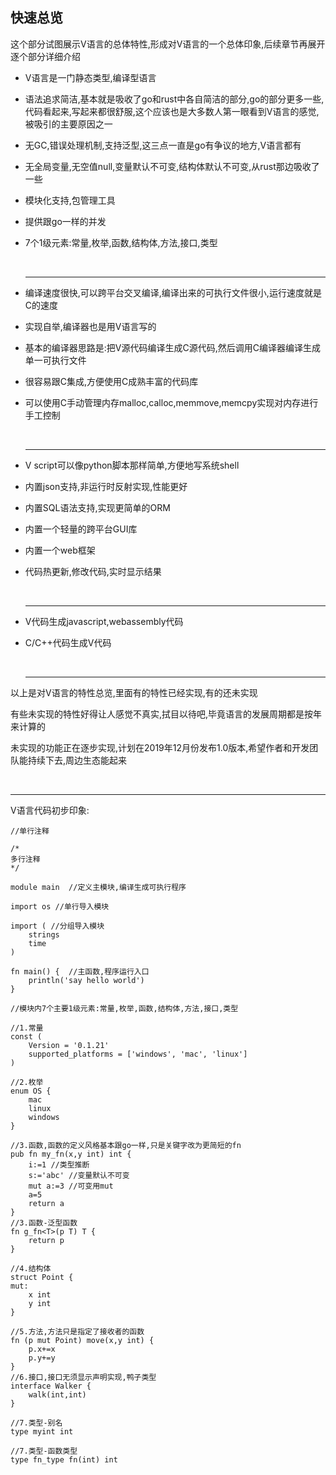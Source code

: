 ## 快速总览

这个部分试图展示V语言的总体特性,形成对V语言的一个总体印象,后续章节再展开逐个部分详细介绍

- V语言是一门静态类型,编译型语言

- 语法追求简洁,基本就是吸收了go和rust中各自简洁的部分,go的部分更多一些,代码看起来,写起来都很舒服,这个应该也是大多数人第一眼看到V语言的感觉,被吸引的主要原因之一

- 无GC,错误处理机制,支持泛型,这三点一直是go有争议的地方,V语言都有

- 无全局变量,无空值null,变量默认不可变,结构体默认不可变,从rust那边吸收了一些

- 模块化支持,包管理工具

- 提供跟go一样的并发

- 7个1级元素:常量,枚举,函数,结构体,方法,接口,类型

  ​	

  ------

  

- 编译速度很快,可以跨平台交叉编译,编译出来的可执行文件很小,运行速度就是C的速度

- 实现自举,编译器也是用V语言写的

- 基本的编译器思路是:把V源代码编译生成C源代码,然后调用C编译器编译生成单一可执行文件

- 很容易跟C集成,方便使用C成熟丰富的代码库

- 可以使用C手动管理内存malloc,calloc,memmove,memcpy实现对内存进行手工控制

  ​	

  ------

  

- V script可以像python脚本那样简单,方便地写系统shell

- 内置json支持,非运行时反射实现,性能更好

- 内置SQL语法支持,实现更简单的ORM

- 内置一个轻量的跨平台GUI库

- 内置一个web框架

- 代码热更新,修改代码,实时显示结果

  ​	

  ------

  

- V代码生成javascript,webassembly代码

- C/C++代码生成V代码

  ​	

  ------

  

以上是对V语言的特性总览,里面有的特性已经实现,有的还未实现

有些未实现的特性好得让人感觉不真实,拭目以待吧,毕竟语言的发展周期都是按年来计算的

未实现的功能正在逐步实现,计划在2019年12月份发布1.0版本,希望作者和开发团队能持续下去,周边生态能起来

​	

------

V语言代码初步印象:

```
//单行注释

/*
多行注释
*/

module main  //定义主模块,编译生成可执行程序

import os //单行导入模块

import ( //分组导入模块
    strings
    time
)

fn main() {  //主函数,程序运行入口
    println('say hello world')
}

//模块内7个主要1级元素:常量,枚举,函数,结构体,方法,接口,类型

//1.常量
const (
	Version = '0.1.21'
	supported_platforms = ['windows', 'mac', 'linux']
)

//2.枚举
enum OS {
	mac
	linux
	windows
}

//3.函数,函数的定义风格基本跟go一样,只是关键字改为更简短的fn
pub fn my_fn(x,y int) int {
    i:=1 //类型推断
    s:='abc' //变量默认不可变
    mut a:=3 //可变用mut
    a=5
    return a
}
//3.函数-泛型函数
fn g_fn<T>(p T) T {
    return p
}

//4.结构体
struct Point {
mut:
	x int
	y int
}

//5.方法,方法只是指定了接收者的函数
fn (p mut Point) move(x,y int) {
    p.x+=x
    p.y+=y
}
//6.接口,接口无须显示声明实现,鸭子类型
interface Walker {
    walk(int,int)
}

//7.类型-别名
type myint int

//7.类型-函数类型
type fn_type fn(int) int


```

